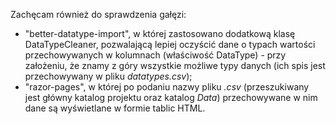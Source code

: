 Zachęcam również do sprawdzenia gałęzi: 
- "better-datatype-import", w której zastosowano dodatkową klasę DataTypeCleaner, pozwalającą lepiej oczyścić dane o typach wartości przechowywanych w kolumnach (właściwość DataType) - przy założeniu, że znamy z góry wszystkie możliwe typy danych (ich spis jest przechowywany w pliku *datatypes.csv*);
- "razor-pages", w której po podaniu nazwy pliku *.csv* (przeszukiwany jest główny katalog projektu oraz katalog *Data*) przechowywane w nim dane są wyświetlane w formie tablic HTML.
